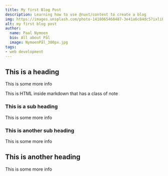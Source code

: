 ```yaml
---
title: My first Blog Post
description: Learning how to use @nuxt/content to create a blog
img: https://images.unsplash.com/photo-1418065460487-3e41a6c84dc5?ixlib=rb-1.2.1&auto=format&fit=crop&w=800&q=60
alt: my first blog post
author:
  name: Paal Nymoen
  bio: All about Pål
  image: NymoenPål_300px.jpg
tags: 
- web development
---
```


<author :author="author"></author>

## This is a heading

This is some more info

<div class="bg-blue-500 text-white p-4 mb-4">
  This is HTML inside markdown that has a class of note
</div>

### This is a sub heading

This is some more info

<info-box>
  <template #info-box>
    This is a vue component inside markdown using slots
  </template>
</info-box>

### This is another sub heading

This is some more info

## This is another heading

This is some more info

